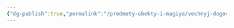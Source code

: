 ```yaml
---
{"dg-publish":true,"permalink":"/predmety-obekty-i-magiya/vechnyj-dogovor-izobiliya/","dgPassFrontmatter":true}
---
```


